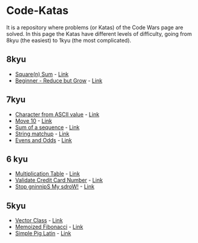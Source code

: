 # Code-Katas
It is a repository where problems (or Katas) of the Code Wars page are solved.
In this page the Katas have different levels of difficulty, going from 8kyu (the easiest) to 1kyu (the most complicated).

## 8kyu
* [Square(n) Sum](./8kyu/SquareSum.scala) - [Link](https://www.codewars.com/kata/square-n-sum)
* [Beginner - Reduce but Grow](./8kyu/ReduceGrow.scala) - [Link](https://www.codewars.com/kata/beginner-reduce-but-grow)

## 7kyu
* [Character from ASCII value](./7kyu/ascii-value.py) - [Link](https://www.codewars.com/kata/get-character-from-ascii-value)
* [Move 10](./7kyu/move-10.py) - [Link](https://www.codewars.com/kata/move-10)
* [Sum of a sequence](./7kyu/sequence-sum.py) - [Link](https://www.codewars.com/kata/sum-of-a-sequence)
* [String matchup](./7kyu/string-matchup.py) - [Link](https://www.codewars.com/kata/string-matchup)
* [Evens and Odds](./7kyu/evens-odds.py) - [Link](https://www.codewars.com/kata/evens-and-odds)

## 6 kyu
* [Multiplication Table](./6kyu/Multiplication-Table.py) - [Link](https://www.codewars.com/kata/multiplication-table)
* [Validate Credit Card Number](./6kyu/credit-card.py) - [Link](https://www.codewars.com/kata/validate-credit-card-number)
* [Stop gninnipS My sdroW!](./6kyu/SpinningWords.scala) - [Link](https://www.codewars.com/kata/stop-gninnips-my-sdrow)

## 5kyu
* [Vector Class](./5kyu/vector.py) - [Link](https://www.codewars.com/kata/vector-class)
* [Memoized Fibonacci](./5kyu/memoized-fibonnaci.py) - [Link](https://www.codewars.com/kata/memoized-fibonacci)
* [Simple Pig Latin](./5kyu/piglatin.py) - [Link](https://www.codewars.com/kata/simple-pig-latin)